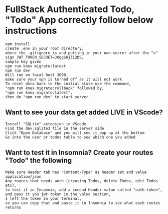 # FullStack Authenticated Todo, "Todo" App correctly follow below instructions

```
npm install
create .env in your root directory, 
where the .gitignore is and putting in your own secret after the "=" sign JWT_TOKEN_SECRET=JKggSHj312DS,
sample key given
npm run knex migrate:latest
npm run dev
Will run on local host 3000, 
make sure your vpn is turned off as it will not work
To reset data back to the initial state use the command,
"npm run knex migrate:rollback" followed by,
"npm run knex migrate:latest",
then do "npm run dev" to start server
```
## Want to see your data get added  LIVE in VScode?
```
Install "SQLite" extension in VScode
Find the dev.sqlite3 file in the server side 
Click "Open Database" and you will see it pop up at the bottom
Go into the user or todos table to see which one you added
```

## Want to test it in Insomnia? Create your routes "Todo" the following

```
Make sure Header tab has "Content-Type" as header set and value application/json
Any routes that needs auth (creating Todos, delete Todos, edit Todos etc), 
to test it in Insomnia, add a second Header value called "auth-token", 
and pass it you jwt token in the value section, 
I left the token in your terminal, 
so you can copy that and paste it in Insomnia to see what each routes returns
```